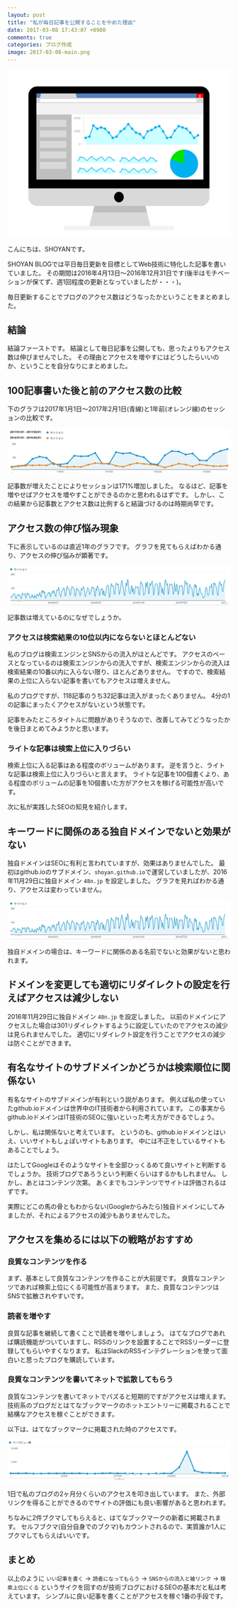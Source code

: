 ```yaml
---
layout: post
title: "私が毎日記事を公開することをやめた理由"
date: 2017-03-08 17:43:07 +0900
comments: true
categories: ブログ作成
image: 2017-03-08-main.png
---
```


![2017-03-08-main](/images/2017-03-08-main.png)

こんにちは、SHOYANです。

SHOYAN BLOGでは平日毎日更新を目標としてWeb技術に特化した記事を書いていました。
その期間は2016年4月13日〜2016年12月31日です(後半はモチベーションが保てず、週1回程度の更新となっていましたが・・・)。

毎日更新することでブログのアクセス数はどうなったかということをまとめました。

## 結論

結論ファーストです。
結論として毎日記事を公開しても、思ったよりもアクセス数は伸びませんでした。
その理由とアクセスを増やすにはどうしたらいいのか、ということを自分なりにまとめました。

## 100記事書いた後と前のアクセス数の比較

下のグラフは2017年1月1日〜2017年2月1日(青線)と1年前(オレンジ線)のセッションの比較です。

![2017-03-08-01](/images/2017-03-08-01.png)

記事数が増えたことによりセッションは171%増加しました。
なるほど、記事を増やせばアクセスを増やすことができるのかと思われるはずです。
しかし、この結果から記事数とアクセス数は比例すると結論づけるのは時期尚早です。

## アクセス数の伸び悩み現象

下に表示しているのは直近1年のグラフです。
グラフを見てもらえばわかる通り、アクセスの伸び悩みが顕著です。

![2017-03-08-02](/images/2017-03-08-02.png)

記事数は増えているのになぜでしょうか。

### アクセスは検索結果の10位以内にならないとほとんどない

私のブログは検索エンジンとSNSからの流入がほとんどです。
アクセスのベースとなっているのは検索エンジンからの流入ですが、検索エンジンからの流入は検索結果の10番以内に入らない限り、ほとんどありません。
ですので、検索結果の上位に入らない記事を書いてもアクセスは増えません。

私のブログですが、118記事のうち32記事は流入がまったくありません。
4分の1の記事にまったくアクセスがないという状態です。

記事をみたところタイトルに問題がありそうなので、改善してみてどうなったかを後日まとめてみようかと思います。

### ライトな記事は検索上位に入りづらい

検索上位に入る記事はある程度のボリュームがあります。
逆を言うと、ライトな記事は検索上位に入りづらいと言えます。
ライトな記事を100個書くより、ある程度のボリュームの記事を10個書いた方がアクセスを稼げる可能性が高いです。

次に私が実践したSEOの知見を紹介します。

## キーワードに関係のある独自ドメインでないと効果がない

独自ドメインはSEOに有利と言われていますが、効果はありませんでした。
最初はgithub.ioのサブドメイン、`shoyan.github.io`で運営していましたが、2016年11月29日に独自ドメイン `48n.jp` を設定しました。
グラフを見ればわかる通り、アクセスは変わっていません。

![2017-03-08-02](/images/2017-03-08-02.png)

独自ドメインの場合は、キーワードに関係のある名前でないと効果がないと思われます。

## ドメインを変更しても適切にリダイレクトの設定を行えばアクセスは減少しない

2016年11月29日に独自ドメイン `48n.jp` を設定しました。
以前のドメインにアクセスした場合は301リダイレクトするように設定していたのでアクセスの減少は見られませんでした。
適切にリダイレクト設定を行うことでアクセスの減少は防ぐことができます。

## 有名なサイトのサブドメインかどうかは検索順位に関係ない

有名なサイトのサブドメインが有利という説があります。
例えば私の使っていたgithub.ioドメインは世界中のIT技術者から利用されています。
この事実からgithub.ioドメインはIT技術のSEOに強いといった考え方ができるでしょう。

しかし、私は関係ないと考えています。
というのも、github.ioドメインとはいえ、いいサイトもしょぼいサイトもあります。
中には不正をしているサイトもあることでしょう。

はたしてGoogleはそのようなサイトを全部ひっくるめて良いサイトと判断するでしょうか。
技術ブログであろうという判断くらいはするかもしれません。
しかし、あとはコンテンツ次第。
あくまでもコンテンツでサイトは評価されるはずです。

実際にどこの馬の骨ともわからない(Googleからみたら)独自ドメインにしてみましたが、それによるアクセスの減少もありませんでした。

## アクセスを集めるには以下の戦略がおすすめ

### 良質なコンテンツを作る

まず、基本として良質なコンテンツを作ることが大前提です。
良質なコンテンツであれば検索上位にくる可能性が高まります。
また、良質なコンテンツはSNSで拡散されやすいです。

### 読者を増やす

良質な記事を継続して書くことで読者を増やしましょう。
はてなブログであれば購読機能がついていますし、RSSのリンクを設置することでRSSリーダーに登録してもらいやすくなります。
私はSlackのRSSインテグレーションを使って面白いと思ったブログを購読しています。

### 良質なコンテンツを書いてネットで拡散してもらう

良質なコンテンツを書いてネットでバズると短期的ですがアクセスは増えます。
技術系のブログだとはてなブックマークのホットエントリーに掲載されることで結構なアクセスを稼ぐことができます。

以下は、はてなブックマークに掲載された時のアクセスです。

![2017-03-08-03](/images/2017-03-08-03.png)

1日で私のブログの2ヶ月分くらいのアクセスを叩き出しています。
また、外部リンクを得ることができるのでサイトの評価にも良い影響があると思われます。

ちなみに2件ブクマしてもらえると、はてなブックマークの新着に掲載されます。
セルフブクマ(自分自身でのブクマ)もカウントされるので、実質誰か1人にブクマしてもらえばいいです。

## まとめ

以上のように `いい記事を書く` -> `読者になってもらう` -> `SNSからの流入と被リンク` -> `検索上位にくる` というサイクを回すのが技術ブログにおけるSEOの基本だと私は考えています。
シンプルに良い記事を書くことがアクセスを稼ぐ1番の手段です。
